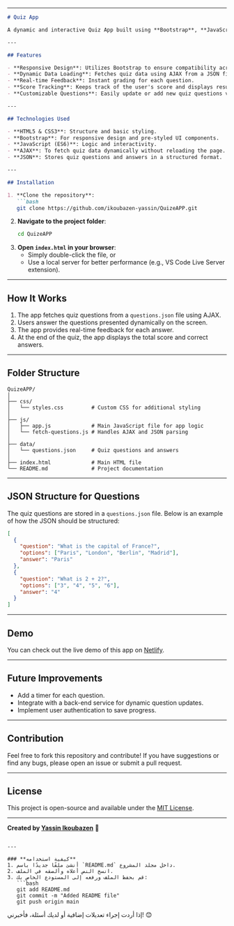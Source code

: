 

---

```markdown
# Quiz App

A dynamic and interactive Quiz App built using **Bootstrap**, **JavaScript**, **AJAX**, and **JSON**. This app allows users to take quizzes, receive instant feedback, and track their scores.

---

## Features

- **Responsive Design**: Utilizes Bootstrap to ensure compatibility across all devices.
- **Dynamic Data Loading**: Fetches quiz data using AJAX from a JSON file or API.
- **Real-time Feedback**: Instant grading for each question.
- **Score Tracking**: Keeps track of the user's score and displays results at the end.
- **Customizable Questions**: Easily update or add new quiz questions via JSON.

---

## Technologies Used

- **HTML5 & CSS3**: Structure and basic styling.
- **Bootstrap**: For responsive design and pre-styled UI components.
- **JavaScript (ES6)**: Logic and interactivity.
- **AJAX**: To fetch quiz data dynamically without reloading the page.
- **JSON**: Stores quiz questions and answers in a structured format.

---

## Installation

1. **Clone the repository**:
   ```bash
   git clone https://github.com/ikoubazen-yassin/QuizeAPP.git
   ```
2. **Navigate to the project folder**:
   ```bash
   cd QuizeAPP
   ```
3. **Open `index.html` in your browser**:
   - Simply double-click the file, or
   - Use a local server for better performance (e.g., VS Code Live Server extension).

---

## How It Works

1. The app fetches quiz questions from a `questions.json` file using AJAX.
2. Users answer the questions presented dynamically on the screen.
3. The app provides real-time feedback for each answer.
4. At the end of the quiz, the app displays the total score and correct answers.

---

## Folder Structure

```
QuizeAPP/
│
├── css/
│   └── styles.css         # Custom CSS for additional styling
│
├── js/
│   ├── app.js             # Main JavaScript file for app logic
│   └── fetch-questions.js # Handles AJAX and JSON parsing
│
├── data/
│   └── questions.json     # Quiz questions and answers
│
├── index.html             # Main HTML file
└── README.md              # Project documentation
```

---

## JSON Structure for Questions

The quiz questions are stored in a `questions.json` file. Below is an example of how the JSON should be structured:

```json
[
  {
    "question": "What is the capital of France?",
    "options": ["Paris", "London", "Berlin", "Madrid"],
    "answer": "Paris"
  },
  {
    "question": "What is 2 + 2?",
    "options": ["3", "4", "5", "6"],
    "answer": "4"
  }
]
```

---

## Demo

You can check out the live demo of this app on [Netlify](https://yassin-todo-list.netlify.app/).

---

## Future Improvements

- Add a timer for each question.
- Integrate with a back-end service for dynamic question updates.
- Implement user authentication to save progress.

---

## Contribution

Feel free to fork this repository and contribute! If you have suggestions or find any bugs, please open an issue or submit a pull request.

---

## License

This project is open-source and available under the [MIT License](https://opensource.org/licenses/MIT).

---

**Created by [Yassin Ikoubazen](https://github.com/ikoubazen-yassin)** 🎉
```

---

### **كيفية استخدامه**
1. أنشئ ملفًا جديدًا باسم `README.md` داخل مجلد المشروع.
2. انسخ النص أعلاه وألصقه في الملف.
3. قم بحفظ الملف ورفعه إلى المستودع الخاص بك:
   ```bash
   git add README.md
   git commit -m "Added README file"
   git push origin main
   ```

إذا أردت إجراء تعديلات إضافية أو لديك أسئلة، فأخبرني! 😊

